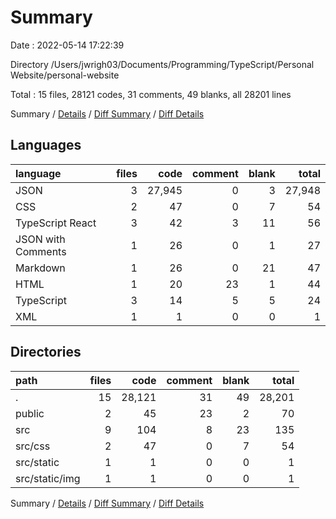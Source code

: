 # Summary

Date : 2022-05-14 17:22:39

Directory /Users/jwrigh03/Documents/Programming/TypeScript/Personal Website/personal-website

Total : 15 files,  28121 codes, 31 comments, 49 blanks, all 28201 lines

Summary / [Details](details.md) / [Diff Summary](diff.md) / [Diff Details](diff-details.md)

## Languages
| language | files | code | comment | blank | total |
| :--- | ---: | ---: | ---: | ---: | ---: |
| JSON | 3 | 27,945 | 0 | 3 | 27,948 |
| CSS | 2 | 47 | 0 | 7 | 54 |
| TypeScript React | 3 | 42 | 3 | 11 | 56 |
| JSON with Comments | 1 | 26 | 0 | 1 | 27 |
| Markdown | 1 | 26 | 0 | 21 | 47 |
| HTML | 1 | 20 | 23 | 1 | 44 |
| TypeScript | 3 | 14 | 5 | 5 | 24 |
| XML | 1 | 1 | 0 | 0 | 1 |

## Directories
| path | files | code | comment | blank | total |
| :--- | ---: | ---: | ---: | ---: | ---: |
| . | 15 | 28,121 | 31 | 49 | 28,201 |
| public | 2 | 45 | 23 | 2 | 70 |
| src | 9 | 104 | 8 | 23 | 135 |
| src/css | 2 | 47 | 0 | 7 | 54 |
| src/static | 1 | 1 | 0 | 0 | 1 |
| src/static/img | 1 | 1 | 0 | 0 | 1 |

Summary / [Details](details.md) / [Diff Summary](diff.md) / [Diff Details](diff-details.md)